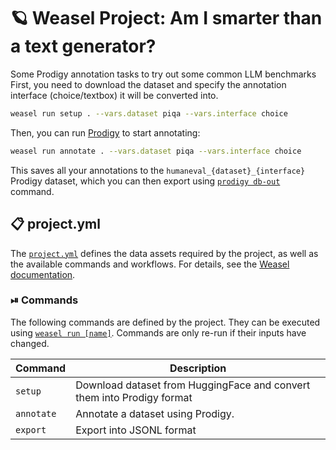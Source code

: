 <!-- WEASEL: AUTO-GENERATED DOCS START (do not remove) -->

# 🪐 Weasel Project: Am I smarter than a text generator?

Some Prodigy annotation tasks to try out some common LLM benchmarks
First, you need to download the dataset and specify the annotation interface (choice/textbox) it will be converted into.

```sh
weasel run setup . --vars.dataset piqa --vars.interface choice
```

Then, you can run [Prodigy](https://prodigy.ai) to start annotating:

```sh
weasel run annotate . --vars.dataset piqa --vars.interface choice
```

This saves all your annotations to the `humaneval_{dataset}_{interface}`
Prodigy dataset, which you can then export using [`prodigy db-out`](https://prodi.gy/docs/recipes#db-out) command.


## 📋 project.yml

The [`project.yml`](project.yml) defines the data assets required by the
project, as well as the available commands and workflows. For details, see the
[Weasel documentation](https://github.com/explosion/weasel).

### ⏯ Commands

The following commands are defined by the project. They
can be executed using [`weasel run [name]`](https://github.com/explosion/weasel/tree/main/docs/cli.md#rocket-run).
Commands are only re-run if their inputs have changed.

| Command | Description |
| --- | --- |
| `setup` | Download dataset from HuggingFace and convert them into Prodigy format |
| `annotate` | Annotate a dataset using Prodigy. |
| `export` | Export into JSONL format |

<!-- WEASEL: AUTO-GENERATED DOCS END (do not remove) -->
